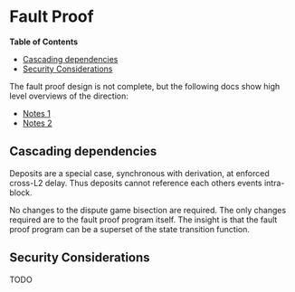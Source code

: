 # Fault Proof

<!-- START doctoc generated TOC please keep comment here to allow auto update -->
<!-- DON'T EDIT THIS SECTION, INSTEAD RE-RUN doctoc TO UPDATE -->
**Table of Contents**

- [Cascading dependencies](#cascading-dependencies)
- [Security Considerations](#security-considerations)

<!-- END doctoc generated TOC please keep comment here to allow auto update -->

The fault proof design is not complete, but the following docs show high level overviews of the direction:

- [Notes 1](https://oplabs.notion.site/External-Interop-Fault-Dispute-Game-Notes-1537bf9fad054bcfb2245dea88d48d16)
- [Notes 2](https://oplabs.notion.site/External-Interop-Fault-Proofs-spec-WORK-IN-PROGRESS-29cfaae285994870b3fa51254d0391f2)

## Cascading dependencies

Deposits are a special case, synchronous with derivation, at enforced cross-L2 delay.
Thus deposits cannot reference each others events intra-block.

No changes to the dispute game bisection are required. The only changes required are to the fault proof program itself.
The insight is that the fault proof program can be a superset of the state transition function.

## Security Considerations

TODO
